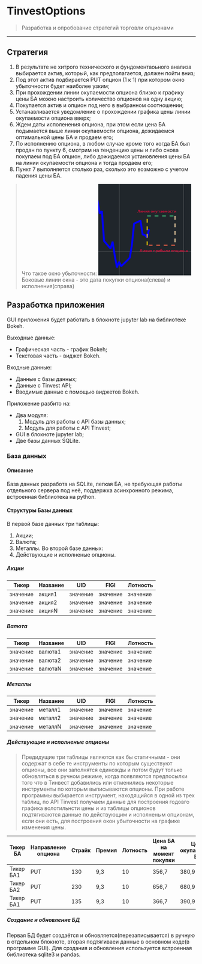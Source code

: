# TinvestOptions
>Разработка и опробование стратегий торговли опционами
----
## Стратегия
1. В результате не хитрого технического и фундоментаоьного анализа выбирается актив, который, как предполагается, должен пойти вниз;
2. Под этот актив подбирается PUT опцион (1 к 1) при котором окно убыточности будет наиболее узким;
3. При прохождении линии окупаемости опциона близко к графику цены БА можно настроить количество опционов на одну акцию;
4. Покупается актив и опцион под него в выбранном соотношении;
5. Устанавливается уведомление о прохождении графика цены линии окупаемости опциона вверх;
6. Ждем даты исполенения опциона, при этом если цена БА подымается выше линии окупаемости опциона, дожидаемся оптимальной цены БА и продаем его;
7. По исполнению опциона, в любом случае кроме того когда БА был продан по пункту 6, смотрим на тенденцию цены и либо снова покупаем под БА опцион, либо дожидаемся установления цены БА на линии окупаемости опциона и тогда продаем его;
8. Пункт 7 выполняется столько раз, сколько это возможно с учетом падения цены БА.
>Что такое окно убыточности:
>![Окно убыточности](pic/loss_window.png)
>Боковые линии окна - это дата покупки опциона(слева) и исполнения(справа)
## Разработка приложения
GUI приложения будет работать в блокноте jupyter lab на библиотеке Bokeh.

Выходные данные:
- Графическая часть - график Bokeh;
- Текстовая часть - виджет Bokeh.

Входные данные:
- Данные с базы данных;
- Данные с Tinvest API;
- Вводимые данные с помощью виджетов Bokeh.

Приложение разбито на:
- Два модуля:
  1. Модуль для работы с API базы данных;
  2. Модуль для работы с API Tinvest;
- GUI в блокноте jupyter lab;
- Две базы данных SQLite.

### База данных
#### Описание
База данных разработа на SQLite, легкая БА, не требующая работы отдельного сервера под неё, поддержка асинхронного режима, встроенная библиотека на python.
#### Структуры Базы данных
В первой базе данных три таблицы:
1. Акции;
2. Валюта;
3. Металлы.
Во второй базе данных:
1. Действующие и исполненые опционы.
##### Акции
|Тикер|Название|UID|FIGI|Лотность|
|---------|----------------|------|-------|--------------|
|значение|акция1|значение|значение|значение|
|значение|акция2|значение|значение|значение|
|значение|акцияN|значение|значение|значение|
##### Валюта
|Тикер|Название|UID|FIGI|Лотность|
|---------|----------------|------|-------|--------------|
|значение|валюта1|значение|значение|значение|
|значение|валюта2|значение|значение|значение|
|значение|валютаN|значение|значение|значение|
##### Металлы
|Тикер|Название|UID|FIGI|Лотность|
|---------|----------------|------|-------|--------------|
|значение|металл1|значение|значение|значение|
|значение|металл2|значение|значение|значение|
|значение|металлN|значение|значение|значение|
##### Действующие и исполненые опционы
>Предидущие три таблицы являются как бы статичными - они содержат в себе те инструменты по которым существуют опционы, все они заполнятся единожды и потом будут только обновляться в ручном режиме, когда появляются предпосылки того что в Тинвест добавились или отменились некоторые инструменты по которым выписываются опционы.
>При работе программы выбирается инструмент, находящийся в одной из трех таблиц, по API Tinvest получаем данные для построения годовго графика волотильнсти цены и из таблицы опционов подтягиваются данные по действующим и исполненым опционам, если они есть, для построения окон убыточности на графике изменения цены.

|Тикер БА|Направление опциона|Страйк|Премия|Лотность|Цена БА на момент покупки|Цена окупаемости БА|Дата покупки или пролонгирования|Дата исполнения|Признак - покупка или пролонгирование|
|---|---|---|---|---|---|---|---|---|---|
Тикер БА1|PUT|130|9,3|10|356,7|380,9|11.11.2024|31.11.2024|True|
Тикер БА2|PUT|230|9,3|10|656,7|680,9|11.11.2024|31.11.2024|True|
Тикер БА1|PUT|135|9,3|10|366,7|390,9|20.11.2024|06.12.2024|False|
##### Создание и обновление БД
Первая БД будет создаётся и обновляется(перезаписывается) в ручную в отдельном блокноте, вторая подтягиваеи данные в основном коде(в программе GUI).
Для срздания и обновления используется встроенная библиотека sqlite3 и pandas.










